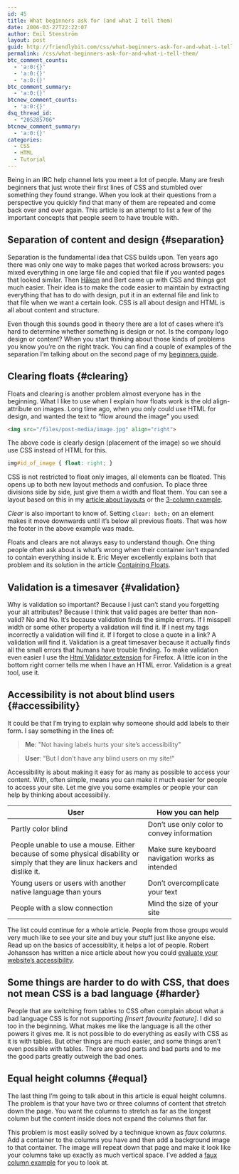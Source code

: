```yaml
---
id: 45
title: What beginners ask for (and what I tell them)
date: 2006-03-27T22:22:07
author: Emil Stenström
layout: post
guid: http://friendlybit.com/css/what-beginners-ask-for-and-what-i-tell-them/
permalink: /css/what-beginners-ask-for-and-what-i-tell-them/
btc_comment_counts:
  - 'a:0:{}'
  - 'a:0:{}'
  - 'a:0:{}'
btc_comment_summary:
  - 'a:0:{}'
btcnew_comment_counts:
  - 'a:0:{}'
dsq_thread_id:
  - "205285706"
btcnew_comment_summary:
  - 'a:0:{}'
categories:
  - CSS
  - HTML
  - Tutorial
---
```

Being in an IRC help channel lets you meet a lot of people. Many are fresh beginners that just wrote their first lines of CSS and stumbled over something they found strange. When you look at their questions from a perspective you quickly find that many of them are repeated and come back over and over again. This article is an attempt to list a few of the important concepts that people seem to have trouble with.

## Separation of content and design {#separation}

Separation is the fundamental idea that CSS builds upon. Ten years ago there was only one way to make pages that worked across browsers: you mixed everything in one large file and copied that file if you wanted pages that looked similar. Then [Håkon](/css/interview-why-did-css-succeed/ "Interview with Håkon Wium Lie") and Bert came up with CSS and things got much easier. Their idea is to make the code easier to maintain by extracting everything that has to do with design, put it in an external file and link to that file when we want a certain look. CSS is all about design and HTML is all about content and structure.

Even though this sounds good in theory there are a lot of cases where it&#8217;s hard to determine whether something is design or not. Is the company logo design or content? When you start thinking about those kinds of problems you know you&#8217;re on the right track. You can find a couple of examples of the separation I&#8217;m talking about on the second page of my [beginners guide](/css/beginners-guide-to-css-and-standards/2/).

## Clearing floats {#clearing}

Floats and clearing is another problem almost everyone has in the beginning. What I like to use when I explain how floats work is the old align-attribute on images. Long time ago, when you only could use HTML for design, and wanted the text to &#8220;flow around the image&#8221; you used:

```html {.incorrect}
<img src="/files/post-media/image.jpg" align="right">
```

The above code is clearly design (placement of the image) so we should use CSS instead of HTML for this.

```css {.correct}
img#id_of_image { float: right; }
```

CSS is not restricted to float only images, all elements can be floated. This opens up to both new layout methods and confusion. To place three divisions side by side, just give them a width and float them. You can see a layout based on this in my [article about layouts](/css/simple-css-templates/) or the [3-column example](/files/templates/?style=3columns_float_float_float&cols=3).

_Clear_ is also important to know of. Setting `clear: both;` on an element makes it move downwards until it&#8217;s below all previous floats. That was how the footer in the above example was made.

Floats and clears are not always easy to understand though. One thing people often ask about is what&#8217;s wrong when their container isn&#8217;t expanded to contain everything inside it. Eric Meyer excellently explains both that problem and its solution in the article [Containing Floats](http://www.complexspiral.com/publications/containing-floats/).

## Validation is a timesaver {#validation}

Why is validation so important? Because I just can&#8217;t stand you forgetting your alt attributes? Because I think that valid pages are better than non-valid? No and No. It&#8217;s because validation finds the simple errors. If I misspell width or some other property a validation will find it. If I nest my tags incorrectly a validation will find it. If I forget to close a quote in a link? A validation will find it. Validation is a great timesaver because it actually finds all the small errors that humans have trouble finding. To make validation even easier I use the [Html Validator extension](http://users.skynet.be/mgueury/mozilla/) for Firefox. A little icon in the bottom right corner tells me when I have an HTML error. Validation is a great tool, use it.

## Accessibility is not about blind users {#accessibility}

It could be that I&#8217;m trying to explain why someone should add labels to their form. I say something in the lines of:

> **Me**: "Not having labels hurts your site’s accessibility"

> **User**: "But I don&#8217;t have any blind users on my site!"

Accessibility is about making it easy for as many as possible to access your content. With, often simple, means you can make it much easier for people to access your site. Let me give you some examples or people your can help by thinking about accessibiliy.

| User                                                                                                                            | How you can help                                 |
| ------------------------------------------------------------------------------------------------------------------------------ | ------------------------------------------------ |
| Partly color blind                                                                                                             | Don&#8217;t use only color to convey information |
| People unable to use a mouse. Either because of some physical disability or simply that they are linux hackers and dislike it. | Make sure keyboard navigation works as intended  |
| Young users or users with another native language than yours                                                                   | Don&#8217;t overcomplicate your text             |
| People with a slow connection                                                                                                  | Mind the size of your site                       |

The list could continue for a whole article. People from those groups would very much like to see your site and buy your stuff just like anyone else. Read up on the basics of accessiblity, it helps a lot of people. Robert Johansson has written a nice article about how you could [evaluate your website&#8217;s accessibility](http://www.456bereastreet.com/archive/200603/evaluating_website_accessibility_part_1_background_and_preparation/).

## Some things are harder to do with CSS, that does not mean CSS is a bad language {#harder}

People that are switching from tables to CSS often complain about what a bad language CSS is for not supporting _[insert favourite feature]_. I did so too in the beginning. What makes me like the language is all the other powers it gives me. It is not possible to do everything as easily with CSS as it is with tables. But other things are much easier, and some things aren&#8217;t even possible with tables. There are good parts and bad parts and to me the good parts greatly outweigh the bad ones.

## Equal height columns {#equal}

The last thing I&#8217;m going to talk about in this article is equal height columns. The problem is that your have two or three columns of content that stretch down the page. You want the columns to stretch as far as the longest column but the content inside does not expand the columns that far.

This problem is most easily solved by a technique known as _faux columns_. Add a container to the columns you have and then add a background image to that container. The image will repeat down that page and make it look like your columns take up exactly as much vertical space. I&#8217;ve added a [faux column example](/files/templates/?style=faux_columns&cols=3&nofooter=1) for you to look at.
